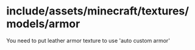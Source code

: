 # include/assets/minecraft/textures/models/armor
You need to put leather armor texture to use 'auto custom armor'